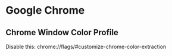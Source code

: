 # Google Chrome

## Chrome Window Color Profile

Disable this: chrome://flags/#customize-chrome-color-extraction